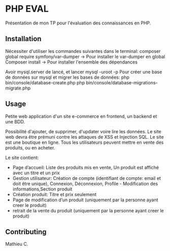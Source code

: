 # PHP EVAL

Présentation de mon TP pour l'évaluation des connaissances en PHP.

## Installation

Nécessiter d'utiliser les commandes suivantes dans le terminal:
composer global require symfony/var-dumper -> Pour installer le var-dumper en global
Composer install -> Pour installer l'ensemble des dépendances

Avoir mysql.server de lancé, et lancer mysql -uroot -p
Pour créer une base de données sur mysql et migrer les bases de données:
php bin/console/database-create.php
php bin/console/database-migrations-migrate.php 

## Usage

Petite web application d'un site e-commerce en frontend, un backend et une BDD.

Possibilité d'ajouter, de supprimer, d'updater voire lire les données. 
Le site web devra être prémuni contre les attaques de XSS et Injection SQL.
Le site est une boutique en ligne.
Tous les utilisateurs peuvent mettre en vente des produits, ou en acheter. 

Le site contient:
- Page d’accueil: Liste des produits mis en vente, Un produit est affiché avec un titre et un prix
- Gestion utilisateur: Création de compte (identifiant de compte: email et doit être unique), Connexion, Déconnexion, Profile - Modification des informations,Section produit
- Création produit: Titre et prix seulement
- Page de modification d’un produit (uniquement par la personne ayant creer le produit)
- retrait de la vente du produit (uniquement par la personne ayant creer le produit)

## Contributing
Mathieu C.
